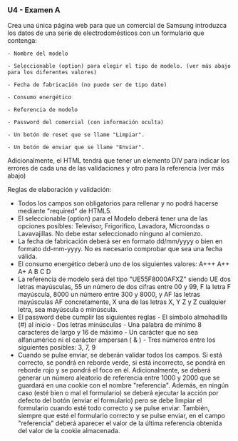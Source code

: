 ### U4 - Examen A

Crea una única página web para que un comercial de Samsung introduzca los datos de una serie de electrodomésticos con un formulario que contenga:

    - Nombre del modelo

    - Seleccionable (option) para elegir el tipo de modelo. (ver más abajo para los diferentes valores)

    - Fecha de fabricación (no puede ser de tipo date)

    - Consumo energético

    - Referencia de modelo

    - Password del comercial (con información oculta)

    - Un botón de reset que se llame "Limpiar".

    - Un botón de enviar que se llame "Enviar".

Adicionalmente, el HTML tendrá que tener un elemento DIV para indicar los errores de cada una de las validaciones y otro para la referencia (ver más abajo)

Reglas de elaboración y validación:

* Todos los campos son obligatorios para rellenar y no podrá hacerse mediante "required" de HTML5.
* El seleccionable (option) para el Modelo deberá tener una de las opciones posibles: Televisor, Frigorífico, Lavadora, Microondas o Lavavajillas. No debe estar seleccionado ninguno al comienzo.
* La fecha de fabricación deberá ser en formato dd/mm/yyyy o bien en formato dd-mm-yyyy. No es necesario comprobar que sea una fecha válida.
* El consumo energético deberá uno de los siguientes valores: A+++ A++ A+ A B C D
* La referencia de modelo será del tipo "UE55F8000AFXZ" siendo UE dos letras mayúsculas, 55 un número de dos cifras entre 00 y 99, F la letra F mayúscula, 8000 un número entre 300 y 8000, y AF las letras mayúsculas AF concretamente, X una de las letras X, Y Z y Z cualquier letra, sea mayúscula o minúscula.
* El password debe cumplir las siguientes reglas
       - El símbolo almohadilla (#) al inicio
       - Dos letras minúsculas
       - Una palabra de mínimo 8 caracteres de largo y 16 de máximo
       - Un carácter que no sea alfanumérico ni el carácter ampersan ( & )
       - Tres números entre los siguientes posibles: 3, 7, 9
* Cuando se pulse enviar, se deberán validar todos los campos. Si está correcto, se pondrá en reborde verde, si está incorrecto, se pondrá en reborde rojo y se pondrá el foco en él. Adicionalmente, se deberá generar un número aleatorio de referencia entre 1000 y 2000 que se guardará en una cookie con el nombre "referencia". Además, en ningún caso (esté bien o mal el formulario) se deberá ejecutar la acción por defecto del botón (enviar el formulario) pero se debe limpiar el formulario cuando esté todo correcto y se pulse enviar. También, siempre que esté el formulario correcto y se pulse enviar, en el campo "referencia" deberá aparecer el valor de la última referencia obtenida del valor de la cookie almacenada.

